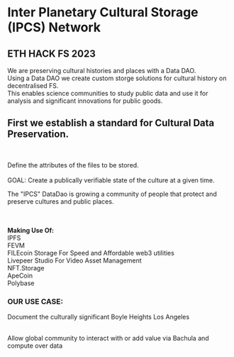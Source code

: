 # Inter Planetary Cultural Storage (IPCS) Network

## ETH HACK FS 2023 <br>

We are preserving cultural histories and places with a Data DAO.
<br>
Using a Data DAO we create custom storge solutions for cultural history on decentralised FS.
<br>
This enables science communities to study public data and use it for analysis and significant innovations for public goods. 
<br>

## First we establish a standard for Cultural Data Preservation. 

<br>

Define the attributes of the files to be stored.
<br>
<br>
GOAL: Create a publically verifiable state of the culture at a given time.

The "IPCS" DataDao is growing a community of people that protect and preserve cultures and public places.

<br>
   <br>
   <b>Making Use Of:</b><br>
     IPFS <br>
     FEVM<br>
    FILEcoin Storage For Speed and Affordable web3 utilities<br>
     Livepeer Studio For Video Asset Management<br>
     NFT.Storage<br>
     ApeCoin <br>
     Polybase<br>
     
  

### OUR USE CASE:

Document the culturally significant Boyle Heights Los Angeles<br>
<br>

Allow global community to interact with or add value via Bachula and compute over data<br>
<br>

